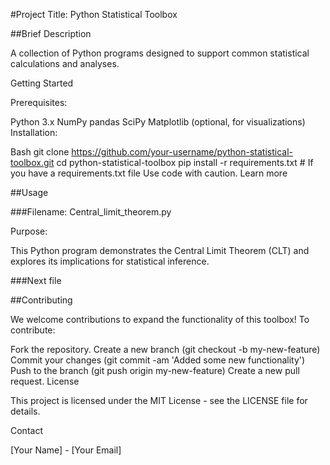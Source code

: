 #Project Title: Python Statistical Toolbox

##Brief Description

A collection of Python programs designed to support common statistical calculations and analyses.

Getting Started

Prerequisites:

Python 3.x
NumPy
pandas
SciPy
Matplotlib (optional, for visualizations)
Installation:

Bash
git clone https://github.com/your-username/python-statistical-toolbox.git
cd python-statistical-toolbox
pip install -r requirements.txt  # If you have a requirements.txt file
Use code with caution. Learn more

##Usage

###Filename: Central_limit_theorem.py

Purpose:

This Python program demonstrates the Central Limit Theorem (CLT) and explores its implications for statistical inference.

###Next file

##Contributing

We welcome contributions to expand the functionality of this toolbox! To contribute:

Fork the repository.
Create a new branch (git checkout -b my-new-feature)
Commit your changes (git commit -am 'Added some new functionality')
Push to the branch (git push origin my-new-feature)
Create a new pull request.
License

This project is licensed under the MIT License - see the LICENSE file for details.

Contact

[Your Name] - [Your Email]